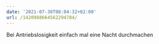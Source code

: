 ```yaml
---
date: '2021-07-30T08:04:32+02:00'
url: /1420988664562294784/
---
```

Bei Antriebslosigkeit einfach mal eine Nacht durchmachen
